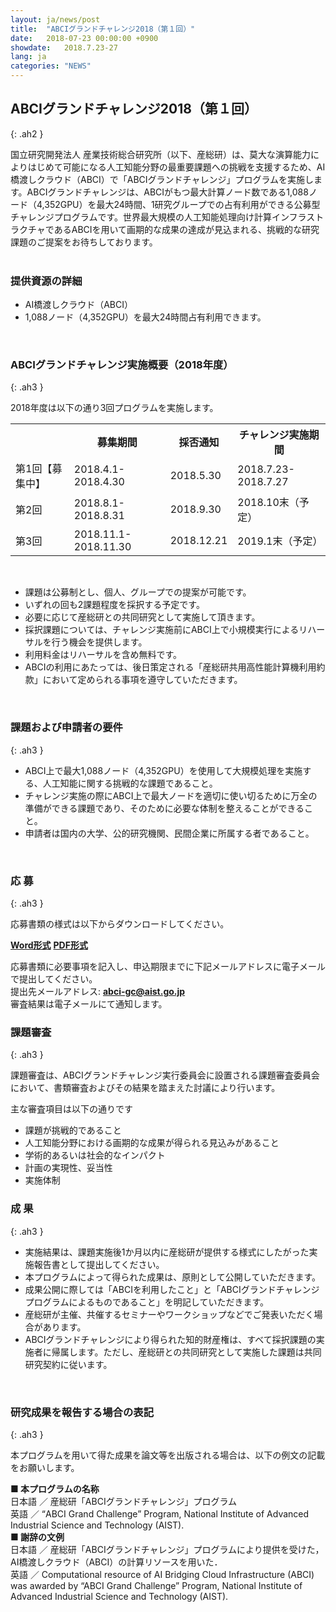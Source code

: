 ```yaml
---
layout: ja/news/post
title:  "ABCIグランドチャレンジ2018（第１回）"
date:   2018-07-23 00:00:00 +0900
showdate:   2018.7.23-27
lang: ja
categories: "NEWS"
---
```



## ABCIグランドチャレンジ2018（第１回）
{: .ah2 }

<div class="lead_text">国立研究開発法人 産業技術総合研究所（以下、産総研）は、莫大な演算能力によりはじめて可能になる人工知能分野の最重要課題への挑戦を支援するため、AI橋渡しクラウド（ABCI）で「ABCIグランドチャレンジ」プログラムを実施します。ABCIグランドチャレンジは、ABCIがもつ最大計算ノード数である1,088ノード（4,352GPU）を最大24時間、1研究グループでの占有利用ができる公募型チャレンジプログラムです。世界最大規模の人工知能処理向け計算インフラストラクチャであるABCIを用いて画期的な成果の達成が見込まれる、挑戦的な研究課題のご提案をお待ちしております。</div>
<br />
<h3 class="ah3">提供資源の詳細</h3>
<ul class="dot_ul">
<li class="dot">AI橋渡しクラウド（ABCI）</li>
<li class="dot">1,088ノード（4,352GPU）を最大24時間占有利用できます。</li>
</ul>

<br />


### ABCIグランドチャレンジ実施概要（2018年度）
{: .ah3 }

<p class="c">2018年度は以下の通り3回プログラムを実施します。</p>
<table class="table">
<tr align="center">
<th>&nbsp;</th>
<th>募集期間</th>
<th>採否通知</th>
<th>チャレンジ実施期間</th>
</tr>
<tr>
<td>第1回【募集中】</td>
<td>2018.4.1-2018.4.30</td>
<td>2018.5.30</td>
<td>2018.7.23-2018.7.27</td>
</tr>
<tr>
<td>第2回</td>
<td>2018.8.1-2018.8.31</td>
<td>2018.9.30</td>
<td>2018.10末（予定）</td>
</tr>
<tr>
<td>第3回</td>
<td>2018.11.1-2018.11.30</td>
<td>2018.12.21</td>
<td>2019.1末（予定）</td>
</tr>
</table>
<br />

<ul class="dot_ul">
<li class="dot">課題は公募制とし、個人、グループでの提案が可能です。</li>
<li class="dot">いずれの回も2課題程度を採択する予定です。</li>
<li class="dot">必要に応じて産総研との共同研究として実施して頂きます。</li>
<li class="dot">採択課題については、チャレンジ実施前にABCI上で小規模実行によるリハーサルを行う機会を提供します。</li>
<li class="dot">利用料金はリハーサルを含め無料です。</li>
<li class="dot">ABCIの利用にあたっては、後日策定される「産総研共用高性能計算機利用約款」において定められる事項を遵守していただきます。</li>
</ul>

<br />


### 課題および申請者の要件
{: .ah3 }

<ul class="dot_ul">
<li class="dot"> ABCI上で最大1,088ノード（4,352GPU）を使用して大規模処理を実施する、人工知能に関する挑戦的な課題であること。</li>
<li class="dot">チャレンジ実施の際にABCI上で最大ノードを適切に使い切るために万全の準備ができる課題であり、そのために必要な体制を整えることができること。</li>
<li class="dot">申請者は国内の大学、公的研究機関、民間企業に所属する者であること。</li>
</ul>    

<br />


### 応  募
{: .ah3 }

<div class="c">
<p>応募書類の様式は以下からダウンロードしてください。</p>
<p><a href="../../../../assets/GrandChallenge/abci-gc-proposal.docx" class="link"><strong>Word形式</strong></a> <a href="../../../../assets/GrandChallenge/abci-gc-proposal.pdf" class="link ml30"><strong>PDF形式</strong></a></p>
応募書類に必要事項を記入し、申込期限までに下記メールアドレスに電子メールで提出してください。<br />
提出先メールアドレス: <a href="mailto:abci-gc@aist.go.jp" target="_blank" class="link"><strong>abci-gc@aist.go.jp</strong></a><br />
審査結果は電子メールにて通知します。<br />
</div>


### 課題審査
{: .ah3 }

<div class="c">
<p class="mb2p">課題審査は、ABCIグランドチャレンジ実行委員会に設置される課題審査委員会において、書類審査およびその結果を踏まえた討議により行います。</p>
主な審査項目は以下の通りです<br />
<ul class="dot_ul">
<li class="dot">課題が挑戦的であること</li>
<li class="dot">人工知能分野における画期的な成果が得られる見込みがあること</li>
<li class="dot">学術的あるいは社会的なインパクト</li>
<li class="dot">計画の実現性、妥当性</li>
<li class="dot">実施体制</li>
</ul>   
</div>


### 成  果
{: .ah3 }

<ul class="dot_ul">
<li class="dot">実施結果は、課題実施後1か月以内に産総研が提供する様式にしたがった実施報告書として提出してください。</li>
<li class="dot">本プログラムによって得られた成果は、原則として公開していただきます。</li>
<li class="dot">成果公開に際しては「ABCIを利用したこと」と「ABCIグランドチャレンジプログラムによるものであること」を明記していただきます。</li>
<li class="dot">産総研が主催、共催するセミナーやワークショップなどでご発表いただく場合があります。</li>
<li class="dot">ABCIグランドチャレンジにより得られた知的財産権は、すべて採択課題の実施者に帰属します。ただし、産総研との共同研究として実施した課題は共同研究契約に従います。</li>
</ul>  

<br />


### 研究成果を報告する場合の表記
{: .ah3 }

<div class="c">
<p>本プログラムを用いて得た成果を論文等を出版される場合は、以下の例文の記載をお願いします。</p>
<div>
<strong>■ 本プログラムの名称</strong><br />
日本語 ／ 産総研「ABCIグランドチャレンジ」プログラム<br />
英語 ／ “ABCI Grand Challenge” Program, National Institute of Advanced Industrial Science and Technology (AIST).
</div>
<div>
<strong>■ 謝辞の文例</strong><br />
日本語 ／ 産総研「ABCIグランドチャレンジ」プログラムにより提供を受けた，AI橋渡しクラウド（ABCI）の計算リソースを用いた．<br />
英語 ／ Computational resource of AI Bridging Cloud Infrastructure (ABCI) was awarded by
“ABCI Grand Challenge” Program, National Institute of Advanced Industrial Science and Technology (AIST).


